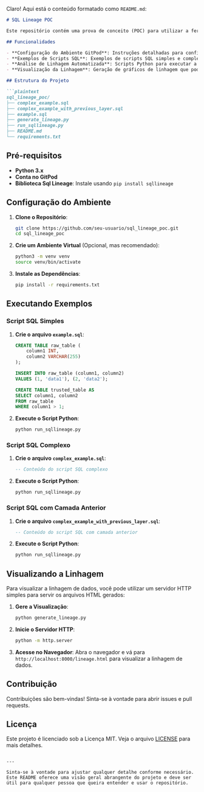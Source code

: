 Claro! Aqui está o conteúdo formatado como `README.md`:

```markdown
# SQL Lineage POC

Este repositório contém uma prova de conceito (POC) para utilizar a ferramenta Sql Lineage para rastrear e visualizar a linhagem de dados dentro de scripts SQL. O projeto demonstra como configurar, executar e interpretar a linhagem de dados em um ambiente GitPod, fornecendo um exemplo claro e prático de mapeamento de linhagem de dados em pipelines de dados baseados em SQL.

## Funcionalidades

- **Configuração do Ambiente GitPod**: Instruções detalhadas para configurar o ambiente de desenvolvimento no GitPod.
- **Exemplos de Scripts SQL**: Exemplos de scripts SQL simples e complexos para testar a funcionalidade de mapeamento de linhagem.
- **Análise de Linhagem Automatizada**: Scripts Python para executar a ferramenta Sql Lineage e capturar a linhagem de dados.
- **Visualização da Linhagem**: Geração de gráficos de linhagem que podem ser visualizados em um servidor web simples.

## Estrutura do Projeto

```plaintext
sql_lineage_poc/
├── complex_example.sql
├── complex_example_with_previous_layer.sql
├── example.sql
├── generate_lineage.py
├── run_sqllineage.py
├── README.md
└── requirements.txt
```

## Pré-requisitos

- **Python 3.x**
- **Conta no GitPod**
- **Biblioteca Sql Lineage**: Instale usando `pip install sqllineage`

## Configuração do Ambiente

1. **Clone o Repositório**:
   ```bash
   git clone https://github.com/seu-usuario/sql_lineage_poc.git
   cd sql_lineage_poc
   ```

2. **Crie um Ambiente Virtual** (Opcional, mas recomendado):
   ```bash
   python3 -m venv venv
   source venv/bin/activate
   ```

3. **Instale as Dependências**:
   ```bash
   pip install -r requirements.txt
   ```

## Executando Exemplos

### Script SQL Simples

1. **Crie o arquivo `example.sql`**:
   ```sql
   CREATE TABLE raw_table (
       column1 INT,
       column2 VARCHAR(255)
   );

   INSERT INTO raw_table (column1, column2)
   VALUES (1, 'data1'), (2, 'data2');

   CREATE TABLE trusted_table AS
   SELECT column1, column2
   FROM raw_table
   WHERE column1 > 1;
   ```

2. **Execute o Script Python**:
   ```bash
   python run_sqllineage.py
   ```

### Script SQL Complexo

1. **Crie o arquivo `complex_example.sql`**:
   ```sql
   -- Conteúdo do script SQL complexo
   ```

2. **Execute o Script Python**:
   ```bash
   python run_sqllineage.py
   ```

### Script SQL com Camada Anterior

1. **Crie o arquivo `complex_example_with_previous_layer.sql`**:
   ```sql
   -- Conteúdo do script SQL com camada anterior
   ```

2. **Execute o Script Python**:
   ```bash
   python run_sqllineage.py
   ```

## Visualizando a Linhagem

Para visualizar a linhagem de dados, você pode utilizar um servidor HTTP simples para servir os arquivos HTML gerados:

1. **Gere a Visualização**:
   ```bash
   python generate_lineage.py
   ```

2. **Inicie o Servidor HTTP**:
   ```bash
   python -m http.server
   ```

3. **Acesse no Navegador**:
   Abra o navegador e vá para `http://localhost:8000/lineage.html` para visualizar a linhagem de dados.

## Contribuição

Contribuições são bem-vindas! Sinta-se à vontade para abrir issues e pull requests.

## Licença

Este projeto é licenciado sob a Licença MIT. Veja o arquivo [LICENSE](LICENSE) para mais detalhes.
```

---

Sinta-se à vontade para ajustar qualquer detalhe conforme necessário. Este README oferece uma visão geral abrangente do projeto e deve ser útil para qualquer pessoa que queira entender e usar o repositório.